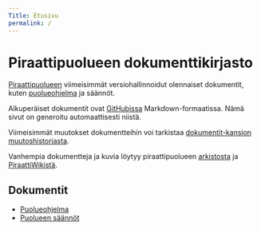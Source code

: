 ```yaml
---
Title: Etusivu
permalink: /
---
```


Piraattipuolueen dokumenttikirjasto
===================================

[Piraattipuolueen](https://piraattipuolue.fi/) viimeisimmät versiohallinnoidut
olennaiset dokumentit, kuten [puolueohjelma](/puolueohjelma) ja säännöt.

Alkuperäiset dokumentit ovat
[GitHubissa](https://github.com/piraattipuolue/piraattipuolue.github.io)
Markdown-formaatissa. Nämä sivut on generoitu automaattisesti niistä.

Viimeisimmät muutokset dokumentteihin voi tarkistaa
[dokumentit-kansion muutoshistoriasta](https://github.com/piraattipuolue/piraattipuolue.github.io/commits/master/dokumentit).

Vanhempia dokumentteja ja kuvia löytyy piraattipuolueen [arkistosta](http://arkisto.piraattipuolue.fi/) ja
[PiraattiWikistä](https://wiki.piraattipuolue.fi/).

Dokumentit
----------
* [Puolueohjelma](/puolueohjelma)
* [Puolueen säännöt](/saannot)

